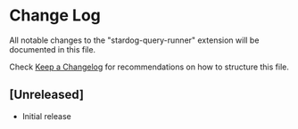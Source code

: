 # Change Log
All notable changes to the "stardog-query-runner" extension will be documented in this file.

Check [Keep a Changelog](http://keepachangelog.com/) for recommendations on how to structure this file.

## [Unreleased]
- Initial release